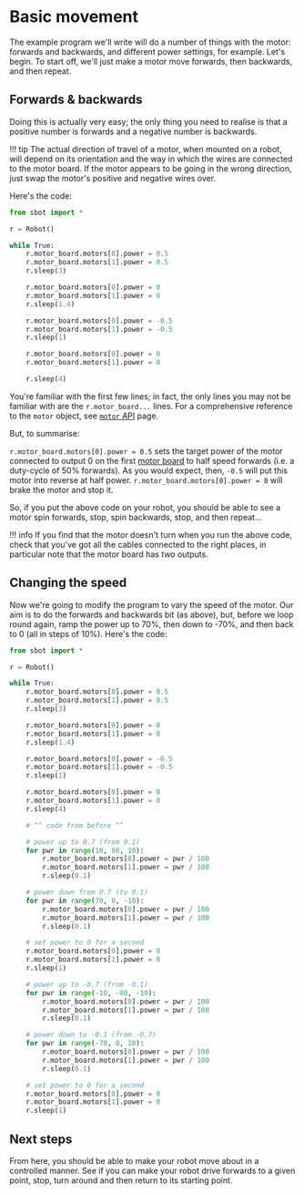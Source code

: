# Basic movement

The example program we'll write will do a number of things with the motor: forwards and backwards, and different power settings, for example. Let's begin. To start off, we'll just make a motor move forwards, then backwards, and then repeat.

## Forwards & backwards

Doing this is actually very easy; the only thing you need to realise is that a positive number is forwards and a negative number is backwards.

!!! tip
    The actual direction of travel of a motor, when mounted on a robot, will depend on its orientation and the way in which the wires are connected to the motor board. If the motor appears to be going in the wrong direction, just swap the motor's positive and negative wires over.

Here's the code:

```python
from sbot import *

r = Robot()

while True:
    r.motor_board.motors[0].power = 0.5
    r.motor_board.motors[1].power = 0.5
    r.sleep(3)

    r.motor_board.motors[0].power = 0
    r.motor_board.motors[1].power = 0
    r.sleep(1.4)

    r.motor_board.motors[0].power = -0.5
    r.motor_board.motors[1].power = -0.5
    r.sleep(1)

    r.motor_board.motors[0].power = 0
    r.motor_board.motors[1].power = 0

    r.sleep(4)
```

You're familiar with the first few lines; in fact, the only lines you may not be familiar with are the `r.motor_board...` lines. For a comprehensive reference to the `motor` object, see [`motor` API](../api/motor-board.md) page.

But, to summarise:

`r.motor_board.motors[0].power = 0.5` sets the target power of the motor connected to output 0 on the first [motor board](../kit/motor-board.md) to half speed forwards (i.e. a duty-cycle of 50% forwards). As you would expect, then, `-0.5` will put this motor into reverse at half power.
`r.motor_board.motors[0].power = 0` will brake the motor and stop it.

So, if you put the above code on your robot, you should be able to see a motor spin forwards, stop, spin backwards, stop, and then repeat...

!!! info
    If you find that the motor doesn't turn when you run the above code, check that you've got all the cables connected to the right places, in particular note that the motor board has _two_ outputs.

## Changing the speed

Now we're going to modify the program to vary the speed of the motor. Our aim is to do the forwards and backwards bit (as above), but, before we loop round again, ramp the power up to 70%, then down to -70%, and then back to 0 (all in steps of 10%). Here's the code:

```python
from sbot import *

r = Robot()

while True:
    r.motor_board.motors[0].power = 0.5
    r.motor_board.motors[1].power = 0.5
    r.sleep(3)

    r.motor_board.motors[0].power = 0
    r.motor_board.motors[1].power = 0
    r.sleep(1.4)

    r.motor_board.motors[0].power = -0.5
    r.motor_board.motors[1].power = -0.5
    r.sleep(1)

    r.motor_board.motors[0].power = 0
    r.motor_board.motors[1].power = 0
    r.sleep(4)

    # ^^ code from before ^^

    # power up to 0.7 (from 0.1)
    for pwr in range(10, 80, 10):
        r.motor_board.motors[0].power = pwr / 100
        r.motor_board.motors[1].power = pwr / 100
        r.sleep(0.1)

    # power down from 0.7 (to 0.1)
    for pwr in range(70, 0, -10):
        r.motor_board.motors[0].power = pwr / 100
        r.motor_board.motors[1].power = pwr / 100
        r.sleep(0.1)

    # set power to 0 for a second
    r.motor_board.motors[0].power = 0
    r.motor_board.motors[1].power = 0
    r.sleep(1)

    # power up to -0.7 (from -0.1)
    for pwr in range(-10, -80, -10):
        r.motor_board.motors[0].power = pwr / 100
        r.motor_board.motors[1].power = pwr / 100
        r.sleep(0.1)

    # power down to -0.1 (from -0.7)
    for pwr in range(-70, 0, 10):
        r.motor_board.motors[0].power = pwr / 100
        r.motor_board.motors[1].power = pwr / 100
        r.sleep(0.1)

    # set power to 0 for a second
    r.motor_board.motors[0].power = 0
    r.motor_board.motors[1].power = 0
    r.sleep(1)
```

## Next steps

From here, you should be able to make your robot move about in a controlled manner. See if you can make your robot drive forwards to a given point, stop, turn around and then return to its starting point.
